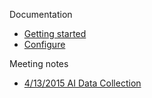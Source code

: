 Documentation

- [Getting started](https://github.com/Microsoft/AppInsights-aspnetv5/wiki/Getting-Started)
- [Configure](https://github.com/Microsoft/AppInsights-aspnetv5/wiki/Configure)




Meeting notes
- [4/13/2015 AI Data Collection](https://github.com/Microsoft/AppInsights-aspnetv5/wiki/4-13-2015-AI-data-collection-approach)
